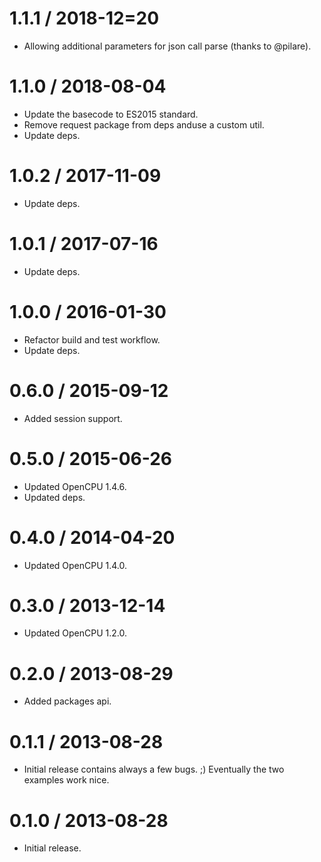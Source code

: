 1.1.1 / 2018-12=20
==================

* Allowing additional parameters for json call parse (thanks to @pilare).

1.1.0 / 2018-08-04
==================

* Update the basecode to ES2015 standard.
* Remove request package from deps anduse a custom util.
* Update deps.

1.0.2 / 2017-11-09
==================

* Update deps.

1.0.1 / 2017-07-16
==================

* Update deps.

1.0.0 / 2016-01-30
==================

* Refactor build and test workflow.
* Update deps.

0.6.0 / 2015-09-12
==================

* Added session support.

0.5.0 / 2015-06-26
==================

* Updated OpenCPU 1.4.6.
* Updated deps.

0.4.0 / 2014-04-20
==================

* Updated OpenCPU 1.4.0.

0.3.0 / 2013-12-14
==================

* Updated OpenCPU 1.2.0.

0.2.0 / 2013-08-29
==================

* Added packages api.

0.1.1 / 2013-08-28
==================

* Initial release contains always a few bugs. ;) Eventually the two examples
work nice.

0.1.0 / 2013-08-28
==================

* Initial release.
